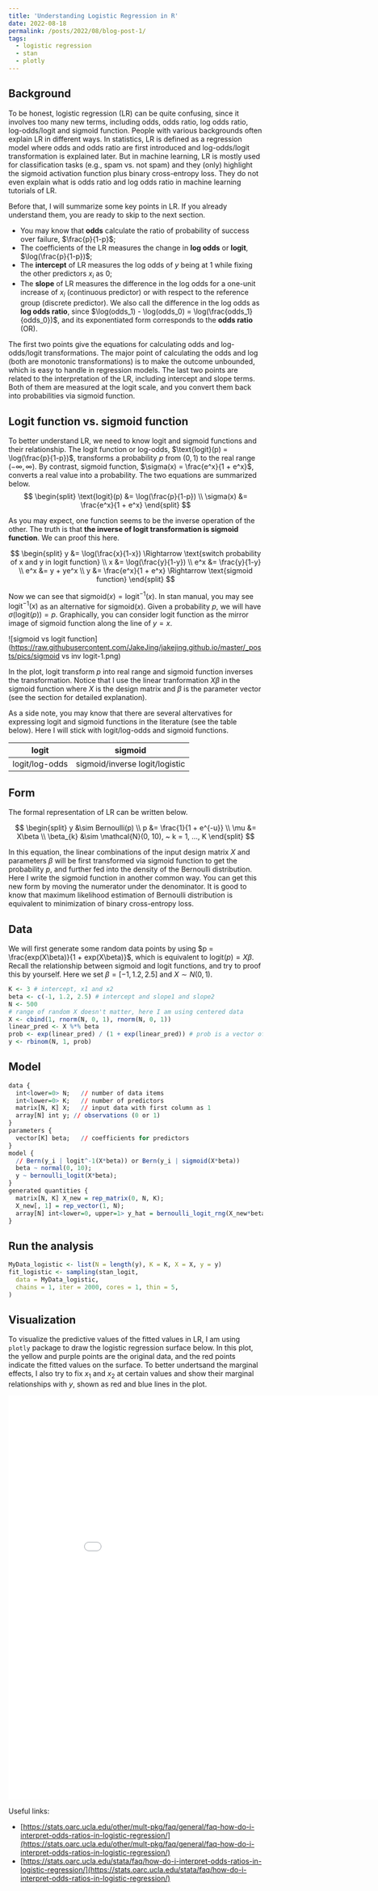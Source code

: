 ```yaml
---
title: 'Understanding Logistic Regression in R'
date: 2022-08-18
permalink: /posts/2022/08/blog-post-1/
tags:
  - logistic regression
  - stan
  - plotly
---
```


## Background

To be honest, logistic regression (LR) can be quite confusing, since it involves too many new terms, including odds, odds ratio, log odds ratio, log-odds/logit and sigmoid function. People with various backgrounds often explain LR in different ways. In statistics, LR is defined as a regression model where odds and odds ratio are first introduced and log-odds/logit transformation is explained later. But in machine learning, LR is mostly used for classification tasks (e.g., spam vs. not spam) and they (only) highlight the sigmoid activation function plus binary cross-entropy loss. They do not even explain what is odds ratio and log odds ratio in machine learning tutorials of LR. 

Before that, I will summarize some key points in LR. If you already understand them, you are ready to skip to the next section.

- You may know that **odds** calculate the ratio of probability of success over failure, $\frac{p}{1-p}$;
- The coefficients of the LR measures the change in **log odds** or **logit**, $\log(\frac{p}{1-p})$;
- The **intercept** of LR measures the log odds of $y$ being at 1 while fixing the other predictors $x_i$ as 0;
- The **slope** of LR measures the difference in the log odds for a one-unit increase of $x_i$ (continuous predictor) or with respect to the reference group (discrete predictor). We also call the difference in the log odds as **log odds ratio**, since $\log(odds_1) - \log(odds_0) = \log(\frac{odds_1}{odds_0})$, and its exponentiated form corresponds to the **odds ratio** (OR).

The first two points give the equations for calculating odds and log-odds/logit transformations. The major point of calculating the odds and log (both are monotonic transformations) is to make the outcome unbounded, which is easy to handle in regression models. The last two points are related to the interpretation of the LR, including intercept and slope terms. Both of them are measured at the logit scale, and you convert them back into probabilities via sigmoid function.

## Logit function vs. sigmoid function

To better understand LR, we need to know logit and sigmoid functions and their relationship. The logit function or log-odds, $\text{logit}(p) = \log(\frac{p}{1-p})$, transforms a probability $p$ from $(0, 1)$ to the real range $(-\infty, \infty)$. By contrast, $\textrm{sigmoid}$ function, $\sigma(x) = \frac{e^x}{1 + e^x}$, converts a real value into a probability. The two equations are summarized below.
$$
\begin{split}
\text{logit}(p) &= \log(\frac{p}{1-p}) \\
\sigma(x) &= \frac{e^x}{1 + e^x}
\end{split}
$$


As you may expect, one function seems to be the inverse operation of the other. The truth is that **the inverse of logit transformation is sigmoid function**. We can proof this here. 


$$
\begin{split}
y &= \log(\frac{x}{1-x}) \Rightarrow \text{switch probability of x and y in logit function} \\
x &= \log(\frac{y}{1-y}) \\
e^x &= \frac{y}{1-y} \\
e^x &= y + ye^x \\
y &= \frac{e^x}{1 + e^x} \Rightarrow \text{sigmoid function}
\end{split}
$$


Now we can see that $\text{sigmoid}(x) = \text{logit}^{-1}(x)$. In stan manual, you may see $\text{logit}^{-1}(x)$ as an alternative for $\text{sigmoid}(x)$. Given a probability $p$, we will have $\sigma(\textrm{logit}(p)) = p$. Graphically, you can consider logit function as the mirror image of $\textrm{sigmoid}$ function along the line of $y = x$.

![sigmoid vs logit function](https://raw.githubusercontent.com/JakeJing/jakejing.github.io/master/_posts/pics/sigmoid vs inv logit-1.png)

In the plot, $\text{logit}$ transform $p$ into real range and $\text{sigmoid}$ function inverses the transformation. Notice that I use the linear tranformation $X\beta$ in the $\text{sigmoid}$ function where $X$ is the design matrix and $\beta$ is the parameter vector (see the section for detailed explanation).

As a side note, you may know that there are several altervatives for expressing logit and sigmoid functions in the literature (see the table below). Here I will stick with logit/log-odds and sigmoid functions.

|     $\text{logit}$      |        $\text{sigmoid}$        |
| :---------------------: | :----------------------------: |
| $\text{logit}$/log-odds | sigmoid/inverse logit/logistic |

## Form

The formal representation of LR can be written below.


$$
\begin{split}
y &\sim Bernoulli(p) \\
p &= \frac{1}{1 + e^{-u}} \\
\mu &= X\beta \\
\beta_{k} &\sim \mathcal{N}(0, 10), ~ k = 1, ..., K
\end{split}
$$


In this equation, the linear combinations of the input design matrix $X$ and parameters $\beta$ will be first transformed via $\text{sigmoid}$ function to get the probability $p$, and further fed into the density of the Bernoulli distribution. Here I write the sigmoid function in another common way. You can get this new form by moving the numerator under the denominator. It is good to know that maximum likelihood estimation of Bernoulli distribution is equivalent to minimization of binary cross-entropy loss.

## Data

We will first generate some random data points by using $p = \frac{exp(X\beta)}{1 + exp(X\beta)}$, which is equivalent to $\textrm{logit}(p) =X\beta$. Recall the relationship between sigmoid and logit functions, and try to proof this by yourself. Here we set $\beta = [-1, 1.2, 2.5]$ and $X \sim N(0, 1)$. 

```R
K <- 3 # intercept, x1 and x2
beta <- c(-1, 1.2, 2.5) # intercept and slope1 and slope2
N <- 500
# range of random X doesn't matter, here I am using centered data
X <- cbind(1, rnorm(N, 0, 1), rnorm(N, 0, 1)) 
linear_pred <- X %*% beta
prob <- exp(linear_pred) / (1 + exp(linear_pred)) # prob is a vector of probs
y <- rbinom(N, 1, prob) 
```

## Model

```R
data {
  int<lower=0> N;   // number of data items
  int<lower=0> K;   // number of predictors
  matrix[N, K] X;   // input data with first column as 1
  array[N] int y; // observations (0 or 1)
}
parameters {
  vector[K] beta;   // coefficients for predictors
}
model {
  // Bern(y_i | logit^-1(X*beta)) or Bern(y_i | sigmoid(X*beta))
  beta ~ normal(0, 10);
  y ~ bernoulli_logit(X*beta); 
}
generated quantities {
  matrix[N, K] X_new = rep_matrix(0, N, K);
  X_new[, 1] = rep_vector(1, N);
  array[N] int<lower=0, upper=1> y_hat = bernoulli_logit_rng(X_new*beta);
}
```

## Run the analysis

```R
MyData_logistic <- list(N = length(y), K = K, X = X, y = y)
fit_logistic <- sampling(stan_logit,
  data = MyData_logistic,
  chains = 1, iter = 2000, cores = 1, thin = 5, 
)
```

## Visualization

To visualize the predictive values of the fitted values in LR, I am using `plotly` package to draw the logistic regression surface below. In this plot, the yellow and purple points are the original data, and the red points indicate the fitted values on the surface. To better undertsand the marginal effects, I also try to fix $x_1$ and $x_2$ at certain values and show their marginal relationships with $y$, shown as red and blue lines in the plot.

<iframe width="900" height="800" frameborder="0" scrolling="no" src="//plotly.com/~JakeJing/16.embed"></iframe>

Useful links:

- [https://stats.oarc.ucla.edu/other/mult-pkg/faq/general/faq-how-do-i-interpret-odds-ratios-in-logistic-regression/](https://stats.oarc.ucla.edu/other/mult-pkg/faq/general/faq-how-do-i-interpret-odds-ratios-in-logistic-regression/)
- [https://stats.oarc.ucla.edu/stata/faq/how-do-i-interpret-odds-ratios-in-logistic-regression/](https://stats.oarc.ucla.edu/stata/faq/how-do-i-interpret-odds-ratios-in-logistic-regression/)

